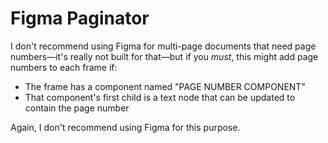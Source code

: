 # Figma Paginator

I don't recommend using Figma for multi-page documents that need page numbers&mdash;it's really not built for 
that&mdash;but if you *must*, this might add page numbers to each frame if:
* The frame has a component named "PAGE NUMBER COMPONENT"
* That component's first child is a text node that can be updated to contain the page number

Again, I don't recommend using Figma for this purpose.
